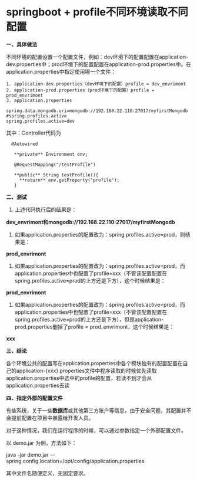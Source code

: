 # springboot + profile不同环境读取不同配置

 

**一、具体做法**

 

不同环境的配置设置一个配置文件，例如：dev环境下的配置配置在application-dev.properties中；prod环境下的配置配置在application-prod.properties中。在application.properties中指定使用哪一个文件：

```properties
1. application-dev.properties（dev环境下的配置）profile = dev_envrimont 
2. application-prod.properties（prod环境下的配置）profile = prod_envrimont
3. application.properties
```

```properties
spring.data.mongodb.uri=mongodb://192.168.22.110:27017/myfirstMongodb      #spring.profiles.active      
spring.profiles.active=dev  
```

 

其中：Controller代码为

```
  @Autowired 

   **private** Environment env; 

   @RequestMapping("/testProfile") 

   **public** String testProfile(){ 
​     **return** env.getProperty("profile"); 
   } 
```

**二、测试**

 

1. 上述代码执行后的结果是：

**dev_envrimont和mongodb://192.168.22.110:27017/myfirstMongodb**

 

1. 如果application.properties的配置改为：spring.profiles.active=prod，则结果是：     

**prod_envrimont**

 

1. 如果application.properties的配置改为：spring.profiles.active=prod，而application.properties中也配置了profile=xxx（不管该配置配置在spring.profiles.active=prod的上方还是下方），这个时候结果是：

**prod_envrimont**

 

1. 如果application.properties的配置改为：spring.profiles.active=prod，而application.properties中也配置了profile=xxx（不管该配置配置在spring.profiles.active=prod的上方还是下方），但是application-prod.properties删掉了profile     = prod_envrimont，这个时候结果是：

**xxx**

 

**三、结论**

 

各个环境公共的配置写在application.properties中各个模块独有的配置配置在自己的application-{xxx}.properties文件中程序读取的时候优先读取application.properties中选中的profile的配置，若读不到才会从application.properties去读

 

**四、指定外部的配置文件**

 

有些系统，关于一些**数据库**或其他第三方账户等信息，由于安全问题，其配置并不会提前配置在项目中暴露给开发人员。 

对于这种情况，我们在运行程序的时候，可以通过参数指定一个外部配置文件。 

以 demo.jar 为例，方法如下：

  java -jar demo.jar --spring.config.location=/opt/config/application.properties  

其中文件名随便定义，无固定要求。